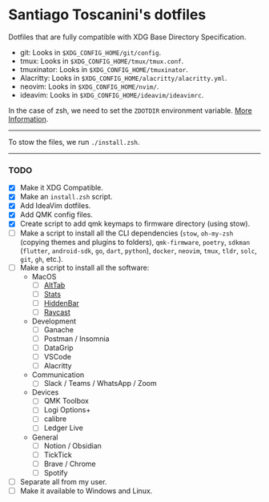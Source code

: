 # Santiago Toscanini's dotfiles

Dotfiles that are fully compatible with XDG Base Directory Specification.

- git: Looks in `$XDG_CONFIG_HOME/git/config`.
- tmux: Looks in `$XDG_CONFIG_HOME/tmux/tmux.conf`.
- tmuxinator: Looks in `$XDG_CONFIG_HOME/tmuxinator`.
- Alacritty: Looks in `$XDG_CONFIG_HOME/alacritty/alacritty.yml`.
- neovim: Looks in `$XDG_CONFIG_HOME/nvim/`.
- ideavim: Looks in `$XDG_CONFIG_HOME/ideavim/ideavimrc`.

In the case of zsh, we need to set the `ZDOTDIR` environment variable. [More Information](https://github.com/santiagotoscanini/dotfiles/tree/main/zsh#setup).

---

To stow the files, we run `./install.zsh`.

---

### TODO

- [x] Make it XDG Compatible.
- [x] Make an `install.zsh` script.
- [x] Add IdeaVim dotfiles.
- [x] Add QMK config files.
- [x] Create script to add qmk keymaps to firmware directory (using stow).
- [ ] Make a script to install all the CLI dependencies (`stow`, `oh-my-zsh` (copying themes and plugins to folders), `qmk-firmware`, `poetry`, `sdkman` (`flutter`, `android-sdk`, `go`, `dart`, `python`), `docker`, `neovim`, `tmux`, `tldr`, `solc`, `git`, `gh`, etc.).
- [ ] Make a script to install all the software:
  * MacOS
    - [ ] [AltTab](https://alt-tab-macos.netlify.app)
    - [ ] [Stats](https://github.com/exelban/stats)
    - [ ] [HiddenBar](https://github.com/dwarvesf/hidden)
    - [ ] [Raycast](https://www.raycast.com)
  * Development
    - [ ] Ganache
    - [ ] Postman / Insomnia
    - [ ] DataGrip
    - [ ] VSCode
    - [ ] Alacritty
  * Communication
    - [ ] Slack / Teams / WhatsApp / Zoom
  * Devices
    - [ ] QMK Toolbox
    - [ ] Logi Options+
    - [ ] calibre
    - [ ] Ledger Live
  * General
    - [ ] Notion / Obsidian
    - [ ] TickTick
    - [ ] Brave / Chrome
    - [ ] Spotify
- [ ] Separate all from my user.
- [ ] Make it available to Windows and Linux.
